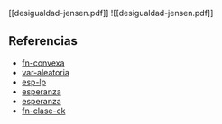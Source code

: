 [[desigualdad-jensen.pdf]]
![[desigualdad-jensen.pdf]]

## Referencias
- [fn-convexa](./fn-convexa.md)
- [var-aleatoria](./var-aleatoria.md)
- [esp-lp](./esp-lp.md)
- [esperanza](./esperanza.md)
- [esperanza](./esperanza.md)
- [fn-clase-ck](./fn-clase-ck.md)
